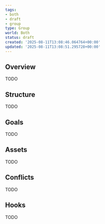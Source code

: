 ```yaml
---
tags:
- both
- draft
- group
type: Group
world: Both
status: draft
created: '2025-08-11T13:08:46.064764+00:00'
updated: '2025-08-11T13:08:51.295728+00:00'
---
```



## Overview

TODO
## Structure

TODO
## Goals

TODO
## Assets

TODO
## Conflicts

TODO
## Hooks

TODO
